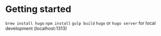 # Getting started
`brew install hugo`
`npm install`
`gulp build`
`hugo` or `hugo server` for local development (localhost:1313)
